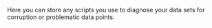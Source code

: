 Here you can store any scripts you use to diagnose your data sets for corruption or problematic data points.

